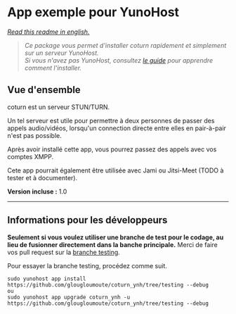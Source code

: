 # App exemple pour YunoHost

<!--
[![Niveau d'intégration](https://dash.yunohost.org/integration/coturn_ynh.svg)](https://dash.yunohost.org/appci/app/coturn_ynh) ![](https://ci-apps.yunohost.org/ci/badges/coturn_ynh.status.svg) ![](https://ci-apps.yunohost.org/ci/badges/coturn_ynh.maintain.svg)  
[![Installer coturn_ynh avec YunoHost](https://install-app.yunohost.org/install-with-yunohost.svg)](https://install-app.yunohost.org/?app=coturn_ynh)
-->
*[Read this readme in english.](./README.md)* 

> *Ce package vous permet d'installer coturn rapidement et simplement sur un serveur YunoHost.  
Si vous n'avez pas YunoHost, consultez [le guide](https://yunohost.org/#/install) pour apprendre comment l'installer.*

## Vue d'ensemble

coturn est un serveur STUN/TURN.

Un tel serveur est utile pour permettre à deux personnes de passer des appels audio/vidéos,
lorsqu'un connection directe entre elles en pair-à-pair n'est pas possible.

Après avoir installé cette app, vous pourrez passez des appels avec vos comptes XMPP.

Cete app pourrait également être utilisée avec Jami ou Jitsi-Meet (TODO à tester et à documenter).

**Version incluse :** 1.0

<!--
## Configuration

Comment configurer cette application : via le panneau d'administration, un fichier brut en SSH ou tout autre moyen.

## Documentation

 * Documentation officielle : Lien vers la documentation officielle de cette application.
 * Documentation YunoHost : Si une documentation spécifique est nécessaire, n'hésitez pas à contribuer.

## Caractéristiques spécifiques YunoHost

#### Support multi-utilisateur

* L'authentification LDAP et HTTP est-elle prise en charge ?
* L'application peut-elle être utilisée par plusieurs utilisateurs ?

#### Architectures supportées

* x86-64 - [![Build Status](https://ci-apps.yunohost.org/ci/logs/coturn_ynh%20%28Apps%29.svg)](https://ci-apps.yunohost.org/ci/apps/coturn_ynh/)
* ARMv8-A - [![Build Status](https://ci-apps-arm.yunohost.org/ci/logs/coturn_ynh%20%28Apps%29.svg)](https://ci-apps-arm.yunohost.org/ci/apps/coturn_ynh/)

## Limitations

* Limitations connues.

## Informations additionnelles

* Autres informations que vous souhaitez ajouter sur cette application.

**Plus d'informations sur la page de documentation :**  
https://yunohost.org/packaging_apps

## Liens

 * Signaler un bug : https://github.com/glougloumoute/coturn_ynh/issues
 * Site de l'application : Lien vers le site officiel de cette application.
 * Dépôt de l'application principale : Lien vers le dépôt officiel de l'application principale.
 * Site web YunoHost : https://yunohost.org/
-->
---

## Informations pour les développeurs

**Seulement si vous voulez utiliser une branche de test pour le codage, au lieu de fusionner directement dans la banche principale.**
Merci de faire vos pull request sur la [branche testing](https://github.com/glougloumoute/coturn_ynh/tree/testing).

Pour essayer la branche testing, procédez comme suit.
```
sudo yunohost app install https://github.com/glougloumoute/coturn_ynh/tree/testing --debug
ou
sudo yunohost app upgrade coturn_ynh -u https://github.com/glougloumoute/coturn_ynh/tree/testing --debug
```
